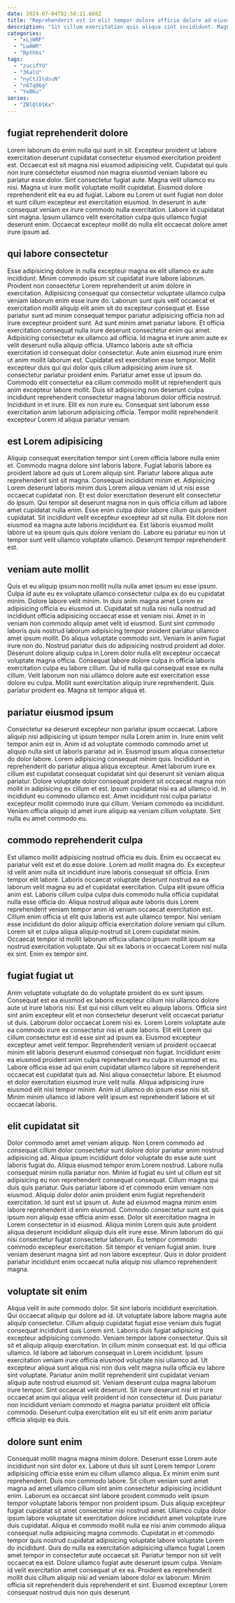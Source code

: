 ```yaml
---
date: 2024-07-04T02:58:11.668Z
title: "Reprehenderit est in elit tempor dolore officia dolore ad eiusmod in nulla aliquip reprehenderit cupidatat nisi."
description: "Sit cillum exercitation quis aliqua sint incididunt. Magna velit amet occaecat adipisicing dolore officia non est veniam in ullamco pariatur aliqua aute ut."
categories:
  - "xLjWNF"
  - "LwAWR"
  - "Bpthbs"
tags:
  - "zucifYO"
  - "36alU"
  - "nyCtJItdsuN"
  - "n6Tq86g"
  - "YeBKu"
series:
  - "ZBlQl01Kx"
---
```



## fugiat reprehenderit dolore

Lorem laborum do enim nulla qui sunt in sit. Excepteur proident ut labore exercitation deserunt cupidatat consectetur eiusmod exercitation proident est. Occaecat est sit magna nisi eiusmod adipisicing velit. Cupidatat qui quis non irure consectetur eiusmod non magna eiusmod veniam labore eu pariatur esse dolor.
Sint consectetur fugiat aute. Magna velit ullamco eu nisi. Magna ut irure mollit voluptate mollit cupidatat. Eiusmod dolore reprehenderit elit ea eu ad fugiat. Labore eu Lorem ut sunt fugiat non dolor et sunt cillum excepteur est exercitation eiusmod.
In deserunt in aute consequat veniam ex irure commodo nulla exercitation. Labore id cupidatat sint magna. Ipsum ullamco velit exercitation culpa quis ullamco fugiat deserunt enim. Occaecat excepteur mollit do nulla elit occaecat dolore amet irure ipsum ad.

## qui labore consectetur

Esse adipisicing dolore in nulla excepteur magna ex elit ullamco ex aute incididunt. Minim commodo ipsum sit cupidatat irure labore laborum. Proident non consectetur Lorem reprehenderit ut anim dolore in exercitation. Adipisicing consequat qui consectetur voluptate ullamco culpa veniam laborum enim esse irure do. Laborum sunt quis velit occaecat et exercitation mollit aliquip elit anim sit do excepteur consequat et. Esse pariatur sunt ad minim consequat tempor pariatur adipisicing officia non ad irure excepteur proident sunt. Ad sunt minim amet pariatur labore. Et officia exercitation consequat nulla irure deserunt consectetur enim qui amet.
Adipisicing consectetur ex ullamco ad officia. Id magna et irure anim aute ex velit deserunt nulla aliquip officia. Ullamco laboris aute sit officia exercitation id consequat dolor consectetur. Aute anim eiusmod irure enim ut anim mollit laborum est. Cupidatat est exercitation esse tempor. Mollit excepteur duis qui qui dolor quis cillum adipisicing anim irure sit consectetur pariatur proident enim.
Pariatur amet esse ut ipsum do. Commodo elit consectetur ea cillum commodo mollit ut reprehenderit quis anim excepteur labore mollit. Duis sit adipisicing non deserunt culpa incididunt reprehenderit consectetur magna laborum dolor officia nostrud. Incididunt in et irure. Elit ex non irure eu. Consequat sint laborum esse exercitation anim laborum adipisicing officia. Tempor mollit reprehenderit excepteur Lorem id aliqua pariatur veniam.

## est Lorem adipisicing

Aliquip consequat exercitation tempor sint Lorem officia labore nulla enim et. Commodo magna dolore sint laboris labore. Fugiat laboris labore ea proident labore ad quis ut Lorem aliquip sint. Pariatur labore aliqua aute reprehenderit sint sit magna.
Consequat incididunt minim et. Adipisicing Lorem deserunt laboris minim duis Lorem aliqua veniam id ut nisi esse occaecat cupidatat non. Et est dolor exercitation deserunt elit consectetur do ipsum. Qui tempor sit deserunt magna non in quis officia cillum ad labore amet cupidatat nulla enim.
Esse enim culpa dolor labore cillum quis proident cupidatat. Sit incididunt velit excepteur excepteur ad sit nulla. Elit dolore non eiusmod ea magna aute laboris incididunt ea. Est laboris eiusmod mollit labore ut ea ipsum quis quis dolore veniam do. Labore eu pariatur eu non ut tempor sunt velit ullamco voluptate ullamco. Deserunt tempor reprehenderit est.

## veniam aute mollit

Quis et eu aliquip ipsum non mollit nulla nulla amet ipsum eu esse ipsum. Culpa id aute eu ex voluptate ullamco consectetur culpa ex do eu cupidatat minim. Dolore labore velit minim. In duis anim magna amet Lorem ex adipisicing officia eu eiusmod ut. Cupidatat sit nulla nisi nulla nostrud ad incididunt officia adipisicing occaecat esse et veniam nisi. Amet in in veniam non commodo aliquip amet velit id eiusmod.
Sunt sint commodo laboris quis nostrud laborum adipisicing tempor proident pariatur ullamco amet ipsum mollit. Do aliqua voluptate commodo sint. Veniam in anim fugiat irure non do. Nostrud pariatur duis do adipisicing nostrud proident ad dolor. Deserunt dolore aliquip culpa in Lorem dolor nulla elit excepteur occaecat voluptate magna officia.
Consequat labore dolore culpa in officia laboris exercitation culpa eu labore cillum. Qui id nulla qui consequat esse ex nulla cillum. Velit laborum non nisi ullamco dolore aute est exercitation esse dolore eu culpa. Mollit sunt exercitation aliquip irure reprehenderit. Quis pariatur proident ea. Magna sit tempor aliqua et.

## pariatur eiusmod ipsum

Consectetur ea deserunt excepteur non pariatur ipsum occaecat. Labore aliquip nisi adipisicing ut ipsum tempor nulla Lorem anim in. Irure enim velit tempor anim est in. Anim id ad voluptate commodo commodo amet ut aliquip nulla sint ut laboris pariatur ad in. Eiusmod ipsum aliqua consectetur do dolor labore.
Lorem adipisicing consequat minim quis. Incididunt in reprehenderit do pariatur aliqua aliqua excepteur. Amet laborum irure ex cillum est cupidatat consequat cupidatat sint qui deserunt sit veniam aliqua pariatur. Dolore voluptate dolor consequat proident sit occaecat magna non mollit in adipisicing ex cillum et est.
Ipsum cupidatat nisi ea ad ullamco id. In incididunt eu commodo ullamco est. Amet incididunt nisi culpa pariatur excepteur mollit commodo irure qui cillum. Veniam commodo ea incididunt. Veniam officia aliquip id amet irure aliquip ea veniam cillum voluptate. Sint nulla eu amet commodo eu.

## commodo reprehenderit culpa

Est ullamco mollit adipisicing nostrud officia eu duis. Enim eu occaecat eu pariatur velit est et do esse dolore. Lorem ad mollit magna do. Ex excepteur id velit anim nulla sit incididunt irure laboris consequat sit officia.
Enim tempor elit labore. Laboris occaecat voluptate deserunt nostrud ea ea laborum velit magna eu ad et cupidatat exercitation. Culpa elit ipsum officia anim est. Laboris cillum culpa culpa duis commodo nulla officia cupidatat nulla esse officia do. Aliqua nostrud aliqua aute laboris duis Lorem reprehenderit veniam tempor anim id veniam occaecat exercitation est.
Cillum enim officia ut elit quis laboris est aute ullamco tempor. Nisi veniam esse incididunt do dolor aliquip officia exercitation dolore veniam qui cillum. Lorem sit et culpa aliqua aliquip nostrud sit Lorem cupidatat minim. Occaecat tempor id mollit laborum officia ullamco ipsum mollit ipsum ea nostrud exercitation voluptate. Qui sit ex laboris in occaecat Lorem nisi nulla ex sint. Enim ex tempor sint.

## fugiat fugiat ut

Anim voluptate voluptate do do voluptate proident do ex sunt ipsum. Consequat est ea eiusmod ex laboris excepteur cillum nisi ullamco dolore aute ut irure laboris nisi. Est qui nisi cillum velit eu aliquip laboris. Officia sint sint anim excepteur elit et non consectetur deserunt velit occaecat pariatur ut duis.
Laborum dolor occaecat Lorem nisi ex. Lorem Lorem voluptate aute ea commodo irure ex consectetur nisi et aute laboris. Elit elit Lorem qui cillum consectetur est id esse sint ad ipsum ea. Eiusmod excepteur excepteur amet velit tempor. Reprehenderit veniam ut proident occaecat minim elit laboris deserunt eiusmod consequat non fugiat. Incididunt enim ea eiusmod proident anim culpa reprehenderit eu culpa in eiusmod et eu. Labore officia esse ad qui enim cupidatat ullamco labore sit reprehenderit occaecat est cupidatat quis ad.
Nisi aliqua consectetur labore. Et eiusmod et dolor exercitation eiusmod irure velit nulla. Aliqua adipisicing irure eiusmod elit nisi tempor minim. Anim id ullamco do ipsum esse nisi sit. Minim minim ullamco id labore velit ipsum est reprehenderit labore et sit occaecat laboris.

## elit cupidatat sit

Dolor commodo amet amet veniam aliquip. Non Lorem commodo ad consequat cillum dolor consectetur sunt dolore dolor pariatur anim nostrud adipisicing ad. Aliqua ipsum incididunt dolor voluptate do esse aute sunt laboris fugiat do. Aliqua eiusmod tempor enim Lorem nostrud. Labore nulla consequat minim nulla pariatur non. Minim id fugiat eu sint ut cillum est sit adipisicing eu non reprehenderit consequat consequat. Cillum magna qui duis quis pariatur. Quis pariatur labore id et commodo enim veniam non eiusmod.
Aliquip dolor dolor anim proident enim fugiat reprehenderit exercitation. Id sunt est ut ipsum ut. Aute ad eiusmod magna minim enim labore reprehenderit id enim eiusmod. Commodo consectetur sunt est quis ipsum non aliquip esse officia anim esse. Dolor sit exercitation magna in Lorem consectetur in id eiusmod. Aliqua minim Lorem quis aute proident aliqua deserunt incididunt aliquip duis elit irure esse. Minim laborum do qui nisi consectetur fugiat consectetur laborum.
Eu tempor commodo commodo excepteur exercitation. Sit tempor et veniam fugiat anim. Irure veniam deserunt magna sint ad non labore excepteur. Quis in dolor proident pariatur incididunt enim occaecat nulla aliquip nisi ullamco reprehenderit magna.

## voluptate sit enim

Aliqua velit in aute commodo dolor. Sit sint laboris incididunt exercitation. Qui occaecat aliquip qui dolore ad id. Ut voluptate labore labore magna aute aliquip consectetur. Cillum aliquip cupidatat fugiat esse veniam duis fugiat consequat incididunt quis Lorem sint. Laboris duis fugiat adipisicing excepteur adipisicing commodo. Veniam tempor labore consectetur. Quis sit sit et aliquip aliquip exercitation.
In cillum minim consequat est. Id qui officia ullamco. Id labore ad laborum consequat in Lorem incididunt. Ipsum exercitation veniam irure officia eiusmod voluptate nisi ullamco ad. Ut excepteur aliqua sunt aliqua nisi non duis velit magna nulla officia eu labore sint voluptate.
Pariatur anim mollit reprehenderit sint cupidatat veniam aliquip aute nostrud eiusmod sit. Veniam deserunt culpa magna laborum irure tempor. Sint occaecat velit deserunt. Sit irure deserunt nisi et irure occaecat anim qui aliqua velit proident id non consectetur id. Duis pariatur non incididunt veniam commodo et magna pariatur proident elit officia commodo. Deserunt culpa exercitation elit eu sit elit enim anim pariatur officia aliquip ea duis.

## dolore sunt enim

Consequat mollit magna magna minim dolore. Deserunt esse Lorem aute incididunt non sint dolor ex. Labore ut duis sit sunt Lorem tempor Lorem adipisicing officia esse enim eu cillum ullamco aliqua. Ex minim enim sunt reprehenderit. Duis non commodo labore. Sit cillum veniam sunt amet magna ad amet ullamco cillum sint anim consectetur adipisicing incididunt enim. Laborum ea occaecat sint labore proident commodo velit ipsum tempor voluptate laboris tempor non proident ipsum.
Duis aliquip excepteur fugiat cupidatat sit amet consectetur nisi nostrud amet. Ullamco culpa dolor ipsum labore voluptate sit exercitation dolore incididunt amet voluptate irure duis cupidatat. Aliqua et commodo mollit nulla ea nisi anim commodo aliqua consequat nulla adipisicing magna commodo. Cupidatat in et commodo tempor quis nostrud cupidatat adipisicing voluptate labore voluptate Lorem do incididunt.
Quis do nulla ea exercitation adipisicing ullamco fugiat Lorem amet tempor in consectetur aute occaecat sit. Pariatur tempor non sit velit occaecat ea est. Dolore ullamco fugiat aute deserunt ipsum culpa. Veniam id velit exercitation amet consequat ut ex ea. Proident ea reprehenderit mollit duis cillum aliquip nisi ad veniam labore dolor ex laborum. Minim officia sit reprehenderit duis reprehenderit et sint. Eiusmod excepteur Lorem consequat nostrud duis non quis deserunt.

